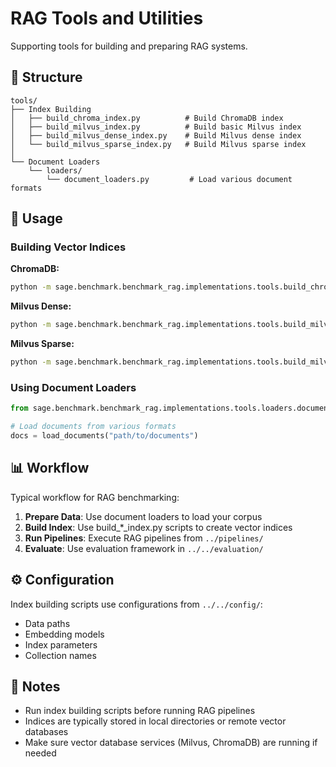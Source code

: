 # RAG Tools and Utilities

Supporting tools for building and preparing RAG systems.

## 📁 Structure

```
tools/
├── Index Building
│   ├── build_chroma_index.py          # Build ChromaDB index
│   ├── build_milvus_index.py          # Build basic Milvus index
│   ├── build_milvus_dense_index.py    # Build Milvus dense index
│   └── build_milvus_sparse_index.py   # Build Milvus sparse index
│
└── Document Loaders
    └── loaders/
        └── document_loaders.py         # Load various document formats
```

## 🚀 Usage

### Building Vector Indices

**ChromaDB:**
```bash
python -m sage.benchmark.benchmark_rag.implementations.tools.build_chroma_index
```

**Milvus Dense:**
```bash
python -m sage.benchmark.benchmark_rag.implementations.tools.build_milvus_dense_index
```

**Milvus Sparse:**
```bash
python -m sage.benchmark.benchmark_rag.implementations.tools.build_milvus_sparse_index
```

### Using Document Loaders

```python
from sage.benchmark.benchmark_rag.implementations.tools.loaders.document_loaders import load_documents

# Load documents from various formats
docs = load_documents("path/to/documents")
```

## 📊 Workflow

Typical workflow for RAG benchmarking:

1. **Prepare Data**: Use document loaders to load your corpus
2. **Build Index**: Use build_*_index.py scripts to create vector indices
3. **Run Pipelines**: Execute RAG pipelines from `../pipelines/`
4. **Evaluate**: Use evaluation framework in `../../evaluation/`

## ⚙️ Configuration

Index building scripts use configurations from `../../config/`:
- Data paths
- Embedding models
- Index parameters
- Collection names

## 📖 Notes

- Run index building scripts before running RAG pipelines
- Indices are typically stored in local directories or remote vector databases
- Make sure vector database services (Milvus, ChromaDB) are running if needed
